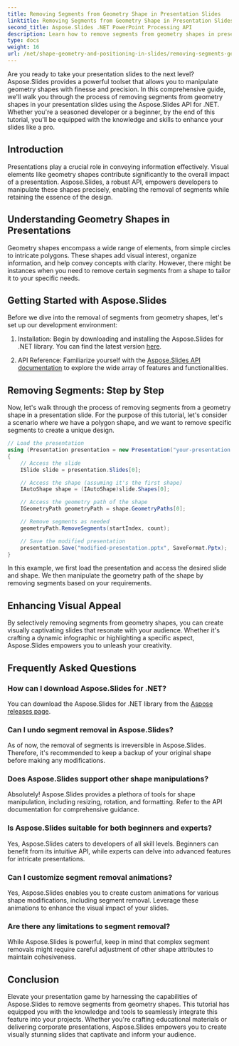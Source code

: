 ```yaml
---
title: Removing Segments from Geometry Shape in Presentation Slides
linktitle: Removing Segments from Geometry Shape in Presentation Slides
second_title: Aspose.Slides .NET PowerPoint Processing API
description: Learn how to remove segments from geometry shapes in presentation slides using Aspose.Slides API for .NET. Step-by-step guide with source code. Enhance your slides with precision.
type: docs
weight: 16
url: /net/shape-geometry-and-positioning-in-slides/removing-segments-geometry-shape/
---
```


Are you ready to take your presentation slides to the next level? Aspose.Slides provides a powerful toolset that allows you to manipulate geometry shapes with finesse and precision. In this comprehensive guide, we'll walk you through the process of removing segments from geometry shapes in your presentation slides using the Aspose.Slides API for .NET. Whether you're a seasoned developer or a beginner, by the end of this tutorial, you'll be equipped with the knowledge and skills to enhance your slides like a pro.

## Introduction

Presentations play a crucial role in conveying information effectively. Visual elements like geometry shapes contribute significantly to the overall impact of a presentation. Aspose.Slides, a robust API, empowers developers to manipulate these shapes precisely, enabling the removal of segments while retaining the essence of the design.

## Understanding Geometry Shapes in Presentations

Geometry shapes encompass a wide range of elements, from simple circles to intricate polygons. These shapes add visual interest, organize information, and help convey concepts with clarity. However, there might be instances when you need to remove certain segments from a shape to tailor it to your specific needs.

## Getting Started with Aspose.Slides

Before we dive into the removal of segments from geometry shapes, let's set up our development environment:

1. Installation: Begin by downloading and installing the Aspose.Slides for .NET library. You can find the latest version [here](https://releases.aspose.com/slides/net/).

2. API Reference: Familiarize yourself with the [Aspose.Slides API documentation](https://reference.aspose.com/slides/net/) to explore the wide array of features and functionalities.

## Removing Segments: Step by Step

Now, let's walk through the process of removing segments from a geometry shape in a presentation slide. For the purpose of this tutorial, let's consider a scenario where we have a polygon shape, and we want to remove specific segments to create a unique design.

```csharp
// Load the presentation
using (Presentation presentation = new Presentation("your-presentation.pptx"))
{
    // Access the slide
    ISlide slide = presentation.Slides[0];

    // Access the shape (assuming it's the first shape)
    IAutoShape shape = (IAutoShape)slide.Shapes[0];

    // Access the geometry path of the shape
    IGeometryPath geometryPath = shape.GeometryPaths[0];

    // Remove segments as needed
    geometryPath.RemoveSegments(startIndex, count);

    // Save the modified presentation
    presentation.Save("modified-presentation.pptx", SaveFormat.Pptx);
}
```

In this example, we first load the presentation and access the desired slide and shape. We then manipulate the geometry path of the shape by removing segments based on your requirements.

## Enhancing Visual Appeal

By selectively removing segments from geometry shapes, you can create visually captivating slides that resonate with your audience. Whether it's crafting a dynamic infographic or highlighting a specific aspect, Aspose.Slides empowers you to unleash your creativity.

## Frequently Asked Questions

### How can I download Aspose.Slides for .NET?

You can download the Aspose.Slides for .NET library from the [Aspose releases page](https://releases.aspose.com/slides/net/). 

### Can I undo segment removal in Aspose.Slides?

As of now, the removal of segments is irreversible in Aspose.Slides. Therefore, it's recommended to keep a backup of your original shape before making any modifications.

### Does Aspose.Slides support other shape manipulations?

Absolutely! Aspose.Slides provides a plethora of tools for shape manipulation, including resizing, rotation, and formatting. Refer to the API documentation for comprehensive guidance.

### Is Aspose.Slides suitable for both beginners and experts?

Yes, Aspose.Slides caters to developers of all skill levels. Beginners can benefit from its intuitive API, while experts can delve into advanced features for intricate presentations.

### Can I customize segment removal animations?

Yes, Aspose.Slides enables you to create custom animations for various shape modifications, including segment removal. Leverage these animations to enhance the visual impact of your slides.

### Are there any limitations to segment removal?

While Aspose.Slides is powerful, keep in mind that complex segment removals might require careful adjustment of other shape attributes to maintain cohesiveness.

## Conclusion

Elevate your presentation game by harnessing the capabilities of Aspose.Slides to remove segments from geometry shapes. This tutorial has equipped you with the knowledge and tools to seamlessly integrate this feature into your projects. Whether you're crafting educational materials or delivering corporate presentations, Aspose.Slides empowers you to create visually stunning slides that captivate and inform your audience.
